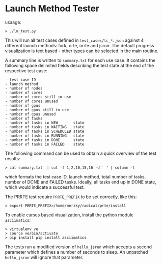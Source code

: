 
# Launch Method Tester

usaage:

    > ./lm_test.py

This will run all test cases defined in `test_cases/tc_*.json` against
4 different launch methods: fork, orte, orrte and jsrun.  The default progress
visualization is text based - other types can be selected in the main routine.

A summary line is written to `summary.txt` for each use case.  It contains the
following space delimited fields describing the test state at the end of the
respective test case:

    - test case ID
    - launch method
    - number of nodes
    - number of cores
    - number of cores still in use
    - number of cores unused
    - number of gpus
    - number of gpus still in use
    - number of gpus unused
    - number of tasks
    - number of tasks in NEW       state
    - number of tasks in WAITING   state
    - number of tasks in SCHEDULED state
    - number of tasks in RUNNING   state
    - number of tasks in DONE      state
    - number of tasks in FAILED    state

The following command can be used to obtain a quick overview of the test
results:

    > cat summary.txt  | cut -f 1,2,10,15,16 -d ' ' | column -t

which formats the test case ID, launch method, total number of tasks, number of
DONE and FAILED tasks.  Ideally, all tasks end up in DONE state, which would
indicate a successful test.

The PRRTE test require `PRRTE_PREFIX` to be set correctly, like this:

    > export PRRTE_PREFIX=/home/merzky/radical/prte/install 


To enable curses based visualization, install the python module `asciimatics`:

    > virtualenv ve
    > source ve/bin/activate
    > pip install pip install asciimatics


The tests run a modified version of `hello_jsrun` which accepts a second
parameter which defines a number of seconds to sleep.  An unpatched
`hello_jsrun` will ignore that parameter.


